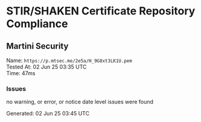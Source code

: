# STIR/SHAKEN Certificate Repository Compliance

## Martini Security

Name: `https://p.mtsec.me/2e5a/H_9G8xt3LK1U.pem`\
Tested At: 02 Jun 25 03:35 UTC\
Time: 47ms

### Issues

no warning, or error, or notice date level issues were found

Generated: 02 Jun 25 03:45 UTC